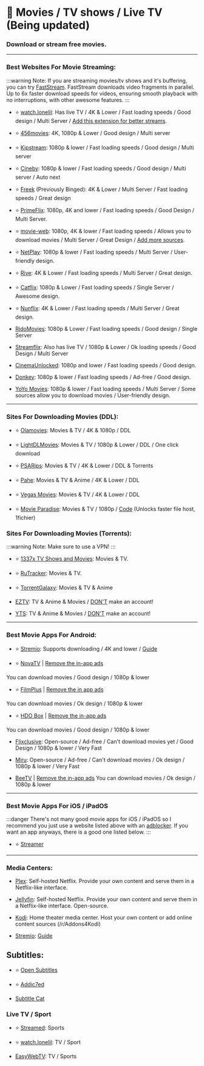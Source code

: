 # 🎦 Movies / TV shows / Live TV (Being updated)
### Download or stream free movies. 


***

### Best Websites For Movie Streaming: 

:::warning Note:
If you are streaming movies/tv shows and it's buffering, you can try [FastStream](https://FastStream.online). FastStream downloads video fragments in parallel. Up to 6x faster download speeds for videos, ensuring smooth playback with no interruptions, with other awesome features.
:::

- ⭐ [watch.lonelil](https://watch.lonelil.com/): Has live TV / 4K & Lower / Fast loading speeds / Good design / Multi Server / [Add this extension for better streams](https://watch.lonelil.com/onboarding).

- ⭐ [456movies](https://456movie.com/): 4K, 1080p & Lower / Good design / Multi server

- ⭐ [Kipstream](https://kipstream.lol/): 1080p & lower / Fast loading speeds / Good design / Multi server


- ⭐ [Cineby](https://www.cineby.ru/): 1080p & lower / Fast loading speeds / Good design / Multi server / Auto next 

- ⭐ [Freek](https://freek.to) (Previously Binged): 4K & Lower / Multi Server / Fast loading speeds / Great design

- ⭐ [PrimeFlix](https://primeflix-web.vercel.app/): 1080p, 4K and lower / Fast loading speeds / Good Design / Multi Server.

- ⭐ [movie-web](https://erynith.github.io/movie-web-instances/): 1080p, 4K & lower / Fast loading speeds / Allows you to download movies / Multi Server / Great Design / [Add more sources](https://pastebin.com/w8Brq2UA).

- ⭐ [NetPlay](https://netplayz.ru/): 1080p & lower / Fast loading speeds / Multi Server / User-friendly design.

- ⭐ [Rive](https://rivestream.live): 4K & Lower / Fast loading speeds / Multi Server / Great design.

- ⭐ [Catflix](https://catflix.su/): 1080p & Lower / Fast loading speeds / Single Server / Awesome design.

- ⭐ [Nunflix](https://nunflix.org/): 4K & Lower / Fast loading speeds / Multi Server / Great design.

- [RidoMovies](https://ridomovies.tv/): 1080p & Lower / Fast loading speeds / Good design / Single Server

-  [Streamflix](https://watch.streamflix.one/): Also has live TV / 1080p & Lower / Ok loading speeds / Good Design / Multi Server


- [CinemaUnlocked](https://cinemaunlocked.com/home/): 1080p and lower / Fast loading speeds / Good design.

- [Donkey](https://donkey.to/home): 1080p & lower / Fast loading speeds / Ad-free / Good design.

- [YoYo Movies](https://yoyomovies.net/): 1080p & lower / Fast loading speeds / Multi Server / Some sources allow you to download movies / User-friendly design.


***

### Sites For Downloading Movies (DDL):

- ⭐ [Olamovies](https://olamovies.rent/): Movies & TV / 4K & 1080p / DDL

- ⭐ [LightDLMovies](https://lightdl.xyz/): Movies & TV / 1080p & Lower / DDL / One click download

- ⭐ [PSARips](https://psa.wf/): Movies & TV / 4K & Lower / DDL & Torrents

- ⭐ [Pahe](https://pahe.ink/): Movies & TV & Anime / 4K & Lower / DDL

- ⭐ [Vegas Movies](https://vegamovies.dad/): Movies & TV / 4K & Lower / DDL

- ⭐ [Movie Paradise](https://movieparadise.org/): Movies & TV / 1080p / [Code](https://rentry.org/he8fhzku) (Unlocks faster file host, 1fichier)

### Sites For Downloading Movies (Torrents):

:::warning Note:
Make sure to use a VPN!
:::

- ⭐ [1337x TV Shows and Movies](https://1337x.to/top-100-movies): Movies & TV.

- ⭐ [RuTracker](https://rutracker.org/forum/index.php?c=2): Movies & TV.

- ⭐ [TorrentGalaxy](https://torrentgalaxy.to/): Movies & TV & Anime

- [EZTV](https://eztvx.to/): TV & Anime & Movies / [DON'T](https://web.archive.org/web/20230729051829/https://thetechzone.online/do-not-register-on-this-torrent-website-filter-your-data-to-hollywood/) make an account!

- [YTS](https://yts.mx/): TV & Anime & Movies / [DON'T](https://web.archive.org/web/20230729051829/https://thetechzone.online/do-not-register-on-this-torrent-website-filter-your-data-to-hollywood/) make an account!



***

### Best Movie Apps For Android:

- ⭐ [Stremio](https://stremio.com): Supports downloading / 4K and lower / [Guide](https://rentry.co/a-guide-to-stremio)

- ⭐ [NovaTV](https://www.novatv.app) | [Remove the in-app ads](https://forum.mobilism.org/search.php?st=0&sk=t&sd=d&sr=topics&keywords=novatv&sf=titleonly)

You can download movies / Good design / 1080p & lower

- ⭐ [FilmPlus](https://www.filmplusapp.com) | [Remove the in app ads](https://forum.mobilism.org/search.php?st=0&sk=t&sd=d&sr=topics&keywords=filmplus&sf=titleonly)

You can download movies / Ok design / 1080p & lower

- ⭐ [HDO Box](https://hdo.app) | [Remove the in-app ads](https://forum.mobilism.org/search.php?st=0&sk=t&sd=d&sr=topics&keywords=hdo+box&sf=titleonly)

You can download movies / Good design / 1080p & lower

- [Flixclusive](https://github.com/rhenwinch/Flixclusive):
Open-source / Ad-free / Can't download movies yet / Good Design / 1080p & lower / Very Fast

- [Miru](https://github.com/miru-project/miru-app):
Open-source / Ad-free / Can't download movies / Ok design / 1080p & lower / Very Fast

- [BeeTV](https://www.beetvapp.me) | [Remove the in-app ads](https://forum.mobilism.org/search.php?st=0&sk=t&sd=d&sr=topics&keywords=beetv&sf=titleonly)
You can download movies / Ok design / 1080p & lower

***

### Best Movie Apps For iOS / iPadOS
:::danger There's not many good movie apps for iOS / iPadOS so I recommend you just use a website listed above with an [adblocker](https://mediasavvy.pages.dev/Wiki/Adblocking/#adblocking-for-ios--ipados-system-wide). If you want an app anyways, there is a good one listed below.
:::

- ⭐ [Streamer](https://github.com/StreamerApp/Streamer)

***

### Media Centers:

- [Plex](https://www.plex.tv/):  Self-hosted Netflix. Provide your own content and serve them in a Netflix-like interface.

- [Jellyfin](https://jellyfin.org/):  Self-hosted Netflix. Provide your own content and serve them in a Netflix-like interface. Open-source.

- [Kodi](https://kodi.tv/): Home theater media center. Host your own content or add online content sources (/r/Addons4Kodi)

- [Stremio](https://stremio.com): [Guide](https://rentry.co/a-guide-to-stremio)

## Subtitles:

- ⭐ [Open Subtitles](https://opensubtitles.org/)
 
- ⭐ [Addic7ed](https://www.addic7ed.com/)

- [Subtitle Cat](https://www.subtitlecat.com/)

### Live TV / Sport

- ⭐ [Streamed](https://streamed.su): Sports

- ⭐ [watch.lonelil](https://watch.lonelil.ru/tv): TV / Sport

- [EasyWebTV](https://zhangboheng.github.io/Easy-Web-TV-M3u8/routes/countries.html): TV / Sports












